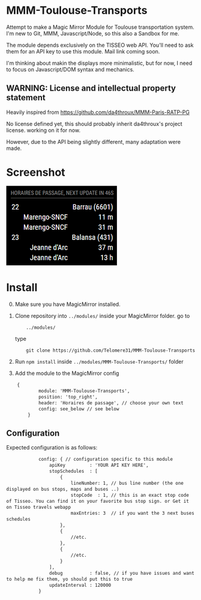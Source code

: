 # MMM-Toulouse-Transports
Attempt to make a Magic Mirror Module for Toulouse transportation system.
I'm new to Git, MMM, Javascript/Node, so this also a Sandbox for me.

The module depends exclusively on the TISSEO web API.
You'll need to ask them for an API key to use this module. Mail link coming soon.

I'm thinking about makin the displays more minimalistic, but for now, I need to focus on Javascript/DOM syntax and mechanics.

## WARNING: License and intellectual property statement

Heavily inspired from https://github.com/da4throux/MMM-Paris-RATP-PG

No license defined yet, this should probably inherit da4throux's project license.
working on it for now.

However, due to the API being slightly different, many adaptation were made.

# Screenshot
![screenshot](./bus_schedules.png)

# Install

0. Make sure you have MagicMirror installed.
1. Clone repository into `../modules/` inside your MagicMirror folder.
	go to
	```
		../modules/
	```
	type
	```
		git clone https://github.com/Telomere31/MMM-Toulouse-Transports
	```

2. Run `npm install` inside `../modules/MMM-Toulouse-Transports/` folder
3. Add the module to the MagicMirror config
```
	{
	        module: 'MMM-Toulouse-Transports',
	        position: 'top_right',
	        header: 'Horaires de passage', // choose your own text
	        config: see_below // see below
    	}
```

## Configuration
Expected configuration is as follows:

```
            config: { // configuration specific to this module
                apiKey         : 'YOUR API KEY HERE',
                stopSchedules  : [
                    {
                        lineNumber: 1, // bus line number (the one displayed on bus stops, maps and buses ..)
                        stopCode  : 1, // this is an exact stop code of Tisseo. You can find it on your favorite bus stop sign. or Get it on Tisseo travels webapp
                        maxEntries: 3  // if you want the 3 next buses schedules
                    },
                    {
                        //etc.
                    },
                    {
                        //etc.
                    }
                ],
                debug          : false, // if you have issues and want to help me fix them, yo should put this to true
                updateInterval : 120000
            }
```
